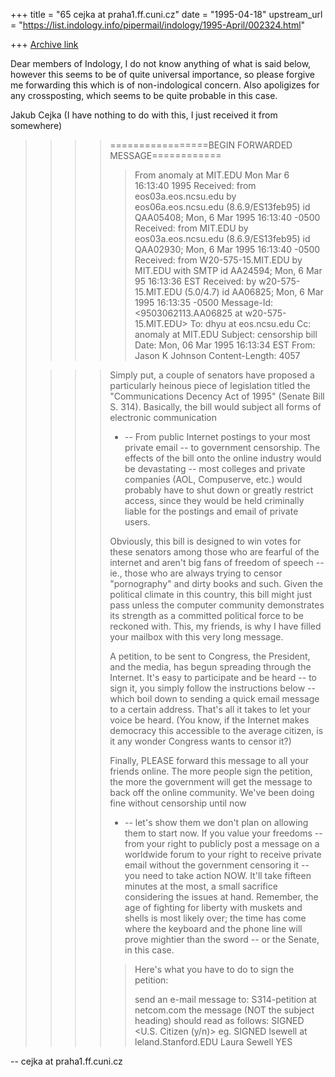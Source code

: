 +++
title = "65 cejka at praha1.ff.cuni.cz"
date = "1995-04-18"
upstream_url = "https://list.indology.info/pipermail/indology/1995-April/002324.html"

+++
[Archive link](https://list.indology.info/pipermail/indology/1995-April/002324.html)

Dear members of Indology, I do not know anything of what is said below,
however this seems to be of quite universal importance, so please forgive me
forwarding this which is of non-indological concern. Also apoligizes for any
crossposting, which seems to be quite probable in this case.

Jakub Cejka   (I have nothing to do with this, I just received it from
               somewhere)


> >>>=================BEGIN FORWARDED MESSAGE============
> >>>>From anomaly at MIT.EDU  Mon Mar  6 16:13:40 1995
> >>>Received: from eos03a.eos.ncsu.edu by eos06a.eos.ncsu.edu
> (8.6.9/ES13feb95)
> >>>        id QAA05408; Mon, 6 Mar 1995 16:13:40 -0500
> >>>Received: from MIT.EDU by eos03a.eos.ncsu.edu (8.6.9/ES13feb95)
> >>>        id QAA02930; Mon, 6 Mar 1995 16:13:40 -0500
> >>>Received: from W20-575-15.MIT.EDU by MIT.EDU with SMTP
> >>>        id AA24594; Mon, 6 Mar 95 16:13:36 EST
> >>>Received: by w20-575-15.MIT.EDU (5.0/4.7) id AA06825; Mon, 6 Mar 1995
> >>>16:13:35 -0500
> >>>Message-Id: <9503062113.AA06825 at w20-575-15.MIT.EDU>
> >>>To: dhyu at eos.ncsu.edu
> >>>Cc: anomaly at MIT.EDU
> >>>Subject: censorship bill
> >>>Date: Mon, 06 Mar 1995 16:13:34 EST
> >>>From: Jason K Johnson <anomaly at MIT.EDU>
> >>>Content-Length: 4057
>  
> >>>
> >>>Simply put, a couple of senators have proposed a particularly heinous
> piece
> >>>of
> >>>legislation titled the "Communications Decency Act of 1995" (Senate Bill
> S.
> >>>314).  Basically, the bill would subject all forms of electronic
> >>>communication
> >>>- -- From public Internet postings to your most private email -- to
> >>>government
> >>>censorship.  The effects of the bill onto the online industry would be
> >>>devastating -- most colleges and private companies (AOL, Compuserve, etc.)
> >>>would probably have to shut down or greatly restrict access, since they
> would
> >>>be held criminally liable for the postings and email of private users.
> >>>
> >>>Obviously, this bill is designed to win votes for these senators among
> those
> >>>who are fearful of the internet and aren't big fans of freedom of speech
> --
> >>>ie., those who are always trying to censor "pornography" and dirty books
> and
> >>>such.  Given the political climate in this country, this bill might just
> pass
> >>>unless the computer community demonstrates its strength as a committed
> >>>political force to be reckoned with.  This, my friends, is why I have
> filled
> >>>your mailbox with this very long message.
> >>>
> >>>A petition, to be sent to Congress, the President, and the media, has
> begun
> >>>spreading through the Internet.  It's easy to participate and be heard --
> to
> >>>sign it, you simply follow the instructions below -- which boil down to
> >>>sending
> >>>a quick email message to a certain address.  That's all it takes to let
> your
> >>>voice be heard. (You know, if the Internet makes democracy this accessible
> to
> >>>the average citizen, is it any wonder Congress wants to censor it?)
> >>>
> >>>Finally, PLEASE forward this message to all your friends online.  The more
> >>>people sign the petition, the more the government will get the message to
> >>>back
> >>>off the online community.  We've been doing fine without censorship until
> now
> >>>- -- let's show them we don't plan on allowing them to start now.  If you
> >>>value
> >>>your freedoms -- from your right to publicly post a message on a worldwide
> >>>forum to your right to receive private email without the government
> censoring
> >>>it -- you need to take action NOW.  It'll take fifteen minutes at the
> most, a
> >>>small sacrifice considering the issues at hand.  Remember, the age of
> >>>fighting
> >>>for liberty with muskets and shells is most likely over; the time has come
> >>>where the keyboard and the phone line will prove mightier than the sword
> --
> >>>or
> >>>the Senate, in this case.
> >>>
> >>>> Here's what you have to do to sign the petition:
> >>>>
> >>>> send an e-mail message to:  S314-petition at netcom.com
> >>>> the message (NOT the subject heading) should read as follows:
> >>>> SIGNED <your online address> <your full name> <U.S. Citizen (y/n)>
> >>>> eg.  SIGNED lsewell at leland.Stanford.EDU  Laura Sewell  YES
> 
> 


-- 
cejka at praha1.ff.cuni.cz





